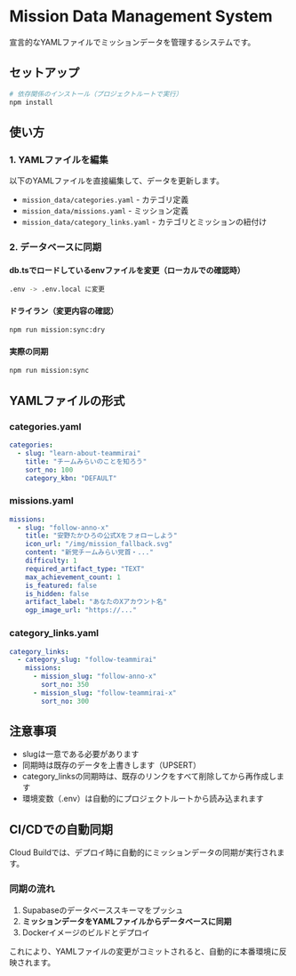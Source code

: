 # Mission Data Management System

宣言的なYAMLファイルでミッションデータを管理するシステムです。

## セットアップ

```bash
# 依存関係のインストール（プロジェクトルートで実行）
npm install
```

## 使い方

### 1. YAMLファイルを編集

以下のYAMLファイルを直接編集して、データを更新します。
- `mission_data/categories.yaml` - カテゴリ定義
- `mission_data/missions.yaml` - ミッション定義
- `mission_data/category_links.yaml` - カテゴリとミッションの紐付け

### 2. データベースに同期

#### db.tsでロードしているenvファイルを変更（ローカルでの確認時）
```bash
.env -> .env.local に変更
```


#### ドライラン（変更内容の確認）

```bash
npm run mission:sync:dry
```

#### 実際の同期

```bash
npm run mission:sync
```

## YAMLファイルの形式

### categories.yaml

```yaml
categories:
  - slug: "learn-about-teammirai"
    title: "チームみらいのことを知ろう"
    sort_no: 100
    category_kbn: "DEFAULT"
```

### missions.yaml

```yaml
missions:
  - slug: "follow-anno-x"
    title: "安野たかひろの公式Xをフォローしよう"
    icon_url: "/img/mission_fallback.svg"
    content: "新党チームみらい党首・..."
    difficulty: 1
    required_artifact_type: "TEXT"
    max_achievement_count: 1
    is_featured: false
    is_hidden: false
    artifact_label: "あなたのXアカウント名"
    ogp_image_url: "https://..."
```

### category_links.yaml

```yaml
category_links:
  - category_slug: "follow-teammirai"
    missions:
      - mission_slug: "follow-anno-x"
        sort_no: 350
      - mission_slug: "follow-teammirai-x"
        sort_no: 300
```

## 注意事項

- slugは一意である必要があります
- 同期時は既存のデータを上書きします（UPSERT）
- category_linksの同期時は、既存のリンクをすべて削除してから再作成します
- 環境変数（.env）は自動的にプロジェクトルートから読み込まれます

## CI/CDでの自動同期

Cloud Buildでは、デプロイ時に自動的にミッションデータの同期が実行されます。

### 同期の流れ

1. Supabaseのデータベーススキーマをプッシュ
2. **ミッションデータをYAMLファイルからデータベースに同期**
3. Dockerイメージのビルドとデプロイ

これにより、YAMLファイルの変更がコミットされると、自動的に本番環境に反映されます。
